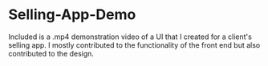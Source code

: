 # Selling-App-Demo
Included is a .mp4 demonstration video of a UI that I created for a client's selling app. 
I mostly contributed to the functionality of the front end but also contributed to the design.
